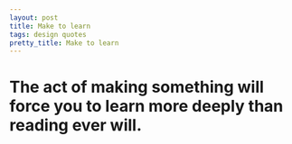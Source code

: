 ```yaml
---
layout: post
title: Make to learn
tags: design quotes
pretty_title: Make to learn
---
```


# The act of making something will force you to learn more deeply than reading ever will.
